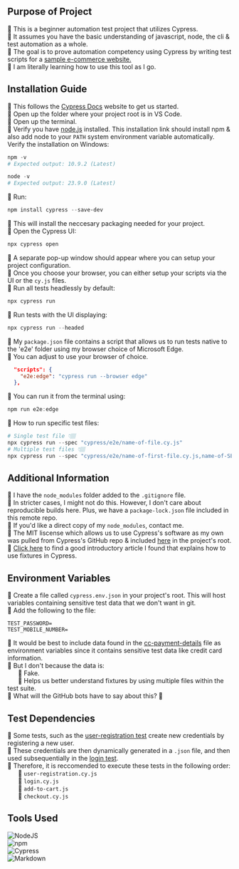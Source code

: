 ## Purpose of Project
🔸 This is a beginner automation test project that utilizes Cypress.<br>
🔸 It assumes you have the basic understanding of javascript, node, the cli & test automation as a whole.<br>
🔸 The goal is to prove automation competency using Cypress by writing test scripts for a [sample e-commerce website.](https://automationexercise.com/)<br>
🔸 I am literally learning how to use this tool as I go.

## Installation Guide
🔸 This follows the [Cypress Docs](https://docs.cypress.io/) website to get us started.<br>
🔸 Open up the folder where your project root is in VS Code.<br>
🔸 Open up the terminal.<br>
🔸 Verify you have [node.js](https://nodejs.org/en/download/) installed. This installation link should install npm & also add node to your `PATH` system environment variable automatically. Verify the installation on Windows:
```ps1
npm -v
# Expected output: 10.9.2 (Latest)

node -v
# Expected output: 23.9.0 (Latest)
```

🔸 Run:
```ps1
npm install cypress --save-dev
```
🔸 This will install the neccesary packaging needed for your project.<br>
🔸 Open the Cypress UI:
```ps1
npx cypress open
```
🔸 A separate pop-up window should appear where you can setup your project configuration.<br>
🔸 Once you choose your browser, you can either setup your scripts via the UI or the `cy.js` files.<br>
🔸 Run all tests headlessly by default:
```ps1
npx cypress run
```
🔸 Run tests with the UI displaying:
```ps1
npx cypress run --headed
```
🔸 My `package.json` file contains a script that allows us to run tests native to the 'e2e' folder using my browser choice of Microsoft Edge.<br>
🔸 You can adjust to use your browser of choice.<br>
```json
  "scripts": {
    "e2e:edge": "cypress run --browser edge"
  },
```
🔸 You can run it from the terminal using:
```ps1
npm run e2e:edge
```
🔸 How to run specific test files:
```ps1
# Single test file 👇🏽
npx cypress run --spec "cypress/e2e/name-of-file.cy.js"
# Multiple test files 👇🏽
npx cypress run --spec "cypress/e2e/name-of-first-file.cy.js,name-of-SECOND-file.cy.js"
```
## Additional Information
🔸 I have the `node_modules` folder added to the `.gitignore` file.<br> 
🔸 In stricter cases, I might not do this. However, I don't care about reproducible builds here. Plus, we have a `package-lock.json` file included in this remote repo.<br>
🔸 If you'd like a direct copy of my `node_modules`, contact me.<br>
🔸 The MIT liscense which allows us to use Cypress's software as my own was pulled from Cypress's GitHub repo & included [here](./LICENSE.txt) in the project's root.<br>
🔸 [Click here](https://medium.com/@shalininagaraj1990/what-are-fixtures-in-cypress-5fd1ed0298b8) to find a good introductory article I found that explains how to use fixtures in Cypress.

## Environment Variables
🔸 Create a file called `cypress.env.json` in your project's root. This will host variables containing sensitive test data that we don't want in git. <br>
🔸 Add the following to the file:
```.env
TEST_PASSWORD=
TEST_MOBILE_NUMBER=
```
🔸 It would be best to include data found in the [cc-payment-details](./cypress/fixtures/cc-payment-details.json) file as environment variables since it contains sensitive test data like credit card information.<br>
🔸 But I don't because the data is:<br>
&nbsp;&nbsp;&nbsp;&nbsp;&nbsp; 🔸 Fake.<br>
&nbsp;&nbsp;&nbsp;&nbsp;&nbsp; 🔸 Helps us better understand fixtures by using multiple files within the test suite.<br>
🔸 What will the GitHub bots have to say about this? 🤔

## Test Dependencies
🔸 Some tests, such as the [user-registration test](./cypress/e2e/user-registration.cy.js) create new credentials by registering a new user.<br>
🔸 These credentials are then dynamically generated in a `.json` file, and then used subsequentially in the [login test](./cypress/e2e/login.cy.js).<br>
🔸 Therefore, it is reccomended to execute these tests in the following order:<br>
&nbsp;&nbsp;&nbsp;&nbsp;&nbsp; 🔸 `user-registration.cy.js`<br>
&nbsp;&nbsp;&nbsp;&nbsp;&nbsp; 🔸 `login.cy.js`<br>
&nbsp;&nbsp;&nbsp;&nbsp;&nbsp; 🔸 `add-to-cart.js`<br>
&nbsp;&nbsp;&nbsp;&nbsp;&nbsp; 🔸 `checkout.cy.js`

## Tools Used
![NodeJS](https://img.shields.io/badge/node.js-6DA55F?style=for-the-badge&logo=node.js&logoColor=white)<br>
![npm](https://img.shields.io/badge/npm-%23CB3837.svg?style=for-the-badge&logo=npm&logoColor=white)<br>
![Cypress](https://img.shields.io/badge/Cypress-%2317202C.svg?style=for-the-badge&logo=cypress&logoColor=white)<br>
![Markdown](https://img.shields.io/badge/markdown-%23000000.svg?style=for-the-badge&logo=markdown&logoColor=white) 
